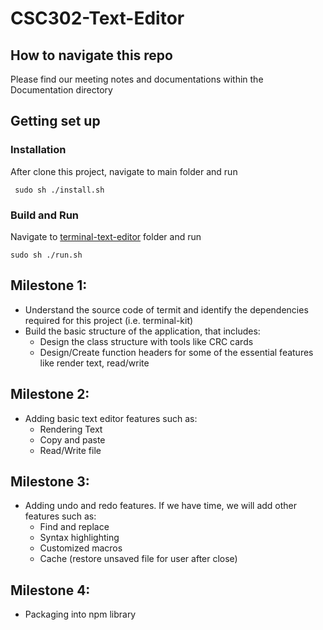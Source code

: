 # CSC302-Text-Editor

## How to navigate this repo

Please find our meeting notes and documentations within the Documentation directory

## Getting set up

### Installation 

After clone this project, navigate to main folder and run

``` sudo sh ./install.sh``` 

### Build and Run 

Navigate to [terminal-text-editor](https://github.com/beijilang/CSC302-Text-Editor/tree/main/terminal-text-editor) folder and run

```sudo sh ./run.sh```



## Milestone 1:

- Understand the source code of termit and identify the dependencies required for this project (i.e. terminal-kit)
- Build the basic structure of the application, that includes:
    * Design the class structure with tools like CRC cards
    * Design/Create function headers for some of the essential features like render text, read/write

## Milestone 2:
  - Adding basic text editor features such as: 
      * Rendering Text
      * Copy and paste
      * Read/Write file       
## Milestone 3:
  - Adding undo and redo features. If we have time, we will add other  features such as:
    * Find and replace
    * Syntax highlighting 
    * Customized macros
    * Cache (restore unsaved file for user after close)
## Milestone 4:
  - Packaging into npm library
